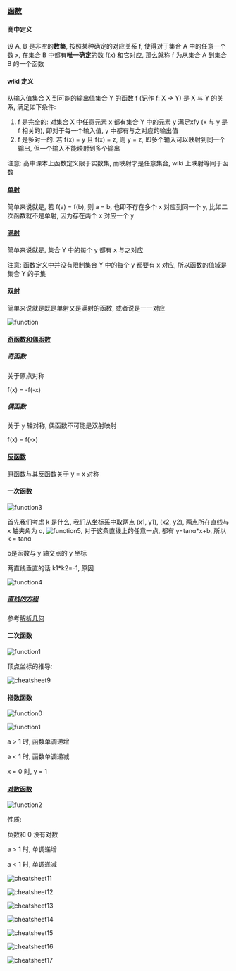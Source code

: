 ### [函数](https://zh.wikipedia.org/wiki/%E5%87%BD%E6%95%B0)

#### 高中定义

设 A, B 是非空的**数集**, 按照某种确定的对应关系 f, 使得对于集合 A 中的任意一个数 x, 在集合 B 中都有**唯一确定**的数 f(x) 和它对应, 那么就称 f 为从集合 A 到集合 B 的一个函数



#### wiki 定义

从输入值集合 X 到可能的输出值集合 Y 的函数 f (记作 f: X -> Y) 是 X 与 Y 的关系, 满足如下条件:

1. f 是完全的: 对集合 X 中任意元素 x 都有集合 Y 中的元素 y 满足xfy (x 与 y 是 f 相关的), 即对于每一个输入值, y 中都有与之对应的输出值
2. f 是多对一的: 若 f(x) = y 且 f(x) = z, 则 y = z, 即多个输入可以映射到同一个输出, 但一个输入不能映射到多个输出



注意: 高中课本上函数定义限于实数集, 而映射才是任意集合, wiki 上映射等同于函数



#### [单射](https://zh.wikipedia.org/wiki/%E5%8D%95%E5%B0%84)

简单来说就是, 若 f(a) = f(b), 则 a = b, 也即不存在多个 x 对应到同一个 y, 比如二次函数就不是单射, 因为存在两个 x 对应一个 y



#### [满射](https://zh.wikipedia.org/wiki/%E6%BB%A1%E5%B0%84)

简单来说就是, 集合 Y 中的每个 y 都有 x 与之对应



注意: 函数定义中并没有限制集合 Y 中的每个 y 都要有 x 对应, 所以函数的值域是集合 Y 的子集



#### [双射](https://zh.wikipedia.org/wiki/%E5%8F%8C%E5%B0%84)

简单来说就是既是单射又是满射的函数, 或者说是一一对应

![function](./images/function0.png)



#### [奇函数和偶函数](https://zh.wikipedia.org/wiki/%E5%A5%87%E5%87%BD%E6%95%B8%E8%88%87%E5%81%B6%E5%87%BD%E6%95%B8)

##### 奇函数

关于原点对称

f(x) = -f(-x)



##### 偶函数

关于 y 轴对称, 偶函数不可能是双射映射

f(x) = f(-x)



#### [反函数](https://zh.wikipedia.org/wiki/%E5%8F%8D%E5%87%BD%E6%95%B8)

原函数与其反函数关于 y = x 对称



#### 一次函数

![function3](./images/function3.gif)

首先我们考虑 k 是什么, 我们从坐标系中取两点 (x1, y1), (x2, y2), 两点所在直线与 x 轴夹角为 ɑ, ![function5](./images/function5.gif), 对于这条直线上的任意一点, 都有 y=tanɑ*x+b, 所以 k = tanɑ

b是函数与 y 轴交点的 y 坐标

两直线垂直的话 k1*k2=-1, 原因

![function4](./images/function4.gif)



##### [直线的方程](https://zh.wikipedia.org/wiki/%E7%9B%B4%E7%BA%BF)

参考[解析几何](./解析几何.md)



#### 二次函数

![function1](./images/function1.gif)

顶点坐标的推导:

![cheatsheet9](./images/cheatsheet9.gif)



#### 指数函数

![function0](./images/function0.gif)

![function1](./images/function1.png)

a > 1 时, 函数单调递增

a < 1 时, 函数单调递减

x = 0 时, y = 1





#### [对数函数](https://zh.wikipedia.org/wiki/%E5%AF%B9%E6%95%B0)

![function2](./images/function2.gif)

性质:

负数和 0 没有对数

a > 1 时, 单调递增

a < 1 时, 单调递减

![cheatsheet11](./images/cheatsheet11.gif)



![cheatsheet12](./images/cheatsheet12.gif)



![cheatsheet13](./images/cheatsheet13.gif)



![cheatsheet14](./images/cheatsheet14.gif)



![cheatsheet15](./images/cheatsheet15.gif)



![cheatsheet16](./images/cheatsheet16.gif)



![cheatsheet17](./images/cheatsheet17.gif)

